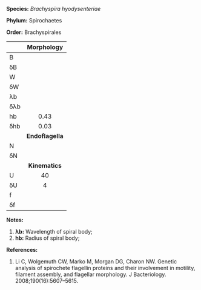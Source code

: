 **Species:** *Brachyspira hyodysenteriae*

**Phylum:** Spirochaetes

**Order:** Brachyspirales

|     | **Morphology** |
|:--- | :------------: |
| B   |  |
| δB  |  |
| W   |  |
| δW  |  |
| λb  |  |
| δλb |  |
| hb  | 0.43 |
| δhb | 0.03 |
|     | **Endoflagella** |
| N   |  |
| δN  |  |
|     | **Kinematics** |
| U   | 40 |
| δU  | 4 |
| f   |  |
| δf  |  |

**Notes:**

1. **λb:** Wavelength of spiral body;
1. **hb:** Radius of spiral body;

**References:**

1. Li C, Wolgemuth CW, Marko M, Morgan DG, Charon NW.  Genetic analysis of spirochete flagellin proteins and their involvement in motility, filament assembly, and flagellar morphology.  J Bacteriology. 2008;190(16):5607–5615.
